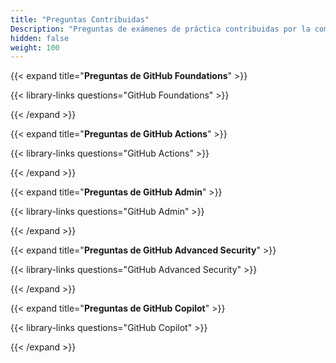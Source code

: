 ```yaml
---
title: "Preguntas Contribuidas"
Description: "Preguntas de exámenes de práctica contribuidas por la comunidad para los Exámenes de Certificación de GitHub."
hidden: false
weight: 100
---
```




{{< expand title="**Preguntas de GitHub Foundations**" >}}

{{< library-links questions="GitHub Foundations" >}}

{{< /expand >}}



{{< expand title="**Preguntas de GitHub Actions**" >}}

{{< library-links questions="GitHub Actions" >}}

{{< /expand >}}



{{< expand title="**Preguntas de GitHub Admin**" >}}

{{< library-links questions="GitHub Admin" >}}

{{< /expand >}}



{{< expand title="**Preguntas de GitHub Advanced Security**" >}}

{{< library-links questions="GitHub Advanced Security" >}}

{{< /expand >}}



{{< expand title="**Preguntas de GitHub Copilot**" >}}

{{< library-links questions="GitHub Copilot" >}}

{{< /expand >}}

